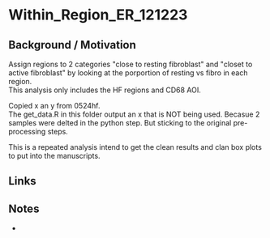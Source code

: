 # Within\_Region\_ER\_121223

## Background / Motivation
Assign regions to 2 categories "close to resting fibroblast" and "closet to active fibroblast" by looking at the porportion of resting vs fibro in each region.<br>
This analysis only includes the HF regions and CD68 AOI. <br>

Copied x an y from 0524hf. <br>
The get_data.R in this folder output an x that is NOT being used. Becasue 2 samples were delted in the python step.
But sticking to the original pre-processing steps.

This is a repeated analysis intend to get the clean results and clan box plots to put into the manuscripts. 
## Links
[]()



## Notes
* 